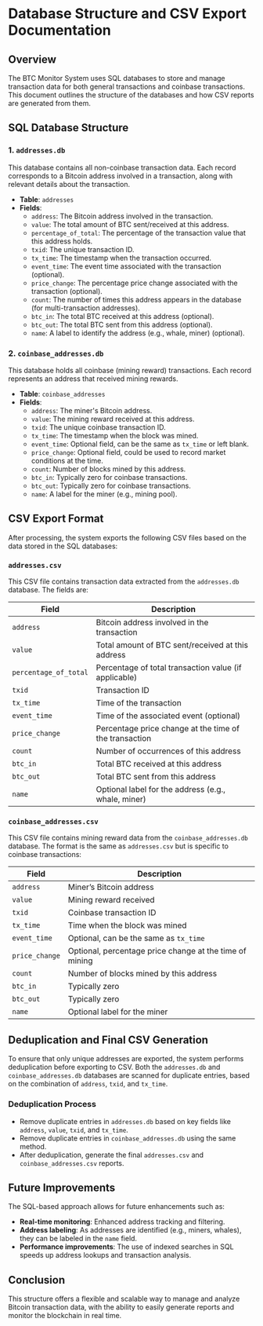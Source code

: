 # Database Structure and CSV Export Documentation

## Overview
The BTC Monitor System uses SQL databases to store and manage transaction data for both general transactions and coinbase transactions. This document outlines the structure of the databases and how CSV reports are generated from them.

## SQL Database Structure

### 1. `addresses.db`
This database contains all non-coinbase transaction data. Each record corresponds to a Bitcoin address involved in a transaction, along with relevant details about the transaction.

- **Table**: `addresses`
- **Fields**:
  - `address`: The Bitcoin address involved in the transaction.
  - `value`: The total amount of BTC sent/received at this address.
  - `percentage_of_total`: The percentage of the transaction value that this address holds.
  - `txid`: The unique transaction ID.
  - `tx_time`: The timestamp when the transaction occurred.
  - `event_time`: The event time associated with the transaction (optional).
  - `price_change`: The percentage price change associated with the transaction (optional).
  - `count`: The number of times this address appears in the database (for multi-transaction addresses).
  - `btc_in`: The total BTC received at this address (optional).
  - `btc_out`: The total BTC sent from this address (optional).
  - `name`: A label to identify the address (e.g., whale, miner) (optional).

### 2. `coinbase_addresses.db`
This database holds all coinbase (mining reward) transactions. Each record represents an address that received mining rewards.

- **Table**: `coinbase_addresses`
- **Fields**:
  - `address`: The miner's Bitcoin address.
  - `value`: The mining reward received at this address.
  - `txid`: The unique coinbase transaction ID.
  - `tx_time`: The timestamp when the block was mined.
  - `event_time`: Optional field, can be the same as `tx_time` or left blank.
  - `price_change`: Optional field, could be used to record market conditions at the time.
  - `count`: Number of blocks mined by this address.
  - `btc_in`: Typically zero for coinbase transactions.
  - `btc_out`: Typically zero for coinbase transactions.
  - `name`: A label for the miner (e.g., mining pool).

## CSV Export Format

After processing, the system exports the following CSV files based on the data stored in the SQL databases:

### `addresses.csv`
This CSV file contains transaction data extracted from the `addresses.db` database. The fields are:

| Field                | Description                                               |
|----------------------|-----------------------------------------------------------|
| `address`            | Bitcoin address involved in the transaction               |
| `value`              | Total amount of BTC sent/received at this address          |
| `percentage_of_total`| Percentage of total transaction value (if applicable)      |
| `txid`               | Transaction ID                                            |
| `tx_time`            | Time of the transaction                                   |
| `event_time`         | Time of the associated event (optional)                   |
| `price_change`       | Percentage price change at the time of the transaction     |
| `count`              | Number of occurrences of this address                     |
| `btc_in`             | Total BTC received at this address                        |
| `btc_out`            | Total BTC sent from this address                          |
| `name`               | Optional label for the address (e.g., whale, miner)       |

### `coinbase_addresses.csv`
This CSV file contains mining reward data from the `coinbase_addresses.db` database. The format is the same as `addresses.csv` but is specific to coinbase transactions:

| Field                | Description                                               |
|----------------------|-----------------------------------------------------------|
| `address`            | Miner’s Bitcoin address                                   |
| `value`              | Mining reward received                                    |
| `txid`               | Coinbase transaction ID                                   |
| `tx_time`            | Time when the block was mined                             |
| `event_time`         | Optional, can be the same as `tx_time`                    |
| `price_change`       | Optional, percentage price change at the time of mining   |
| `count`              | Number of blocks mined by this address                    |
| `btc_in`             | Typically zero                                            |
| `btc_out`            | Typically zero                                            |
| `name`               | Optional label for the miner                              |

## Deduplication and Final CSV Generation

To ensure that only unique addresses are exported, the system performs deduplication before exporting to CSV. Both the `addresses.db` and `coinbase_addresses.db` databases are scanned for duplicate entries, based on the combination of `address`, `txid`, and `tx_time`.

### Deduplication Process
- Remove duplicate entries in `addresses.db` based on key fields like `address`, `value`, `txid`, and `tx_time`.
- Remove duplicate entries in `coinbase_addresses.db` using the same method.
- After deduplication, generate the final `addresses.csv` and `coinbase_addresses.csv` reports.

## Future Improvements

The SQL-based approach allows for future enhancements such as:
- **Real-time monitoring**: Enhanced address tracking and filtering.
- **Address labeling**: As addresses are identified (e.g., miners, whales), they can be labeled in the `name` field.
- **Performance improvements**: The use of indexed searches in SQL speeds up address lookups and transaction analysis.

## Conclusion

This structure offers a flexible and scalable way to manage and analyze Bitcoin transaction data, with the ability to easily generate reports and monitor the blockchain in real time.
